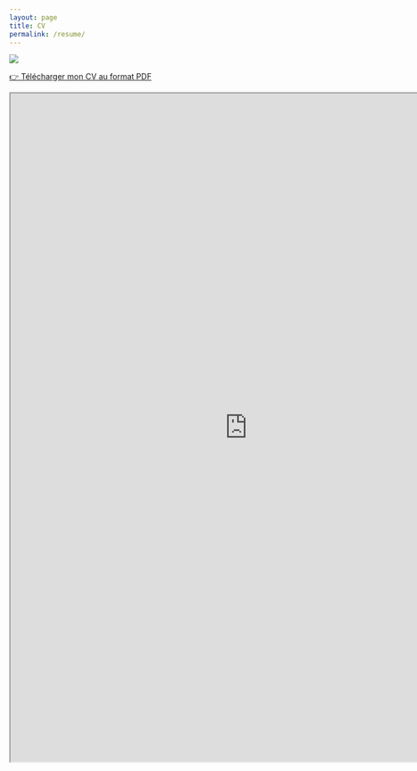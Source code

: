 ```yaml
---
layout: page
title: CV 
permalink: /resume/
---
```


<div class="page-title">
  <img src="{{ '/assets/images/resume_title.svg' | relative_url }}"> 
</div>

<a href="/assets/CV Jean-Baptiste Denoual - Product Manager Freelance.pdf" download="CV Jean-Baptiste Denoual - Product Manager Freelance.pdf" target="_blank">👉 Télécharger mon CV au format PDF</a>

<iframe src="https://docs.google.com/gview?url=https://jbdenoual.com/assets/CV Jean-Baptiste Denoual - Product Manager Freelance.pdf&embedded=true" style="width:850px; height:1200px;" frameborder="5"></iframe>

